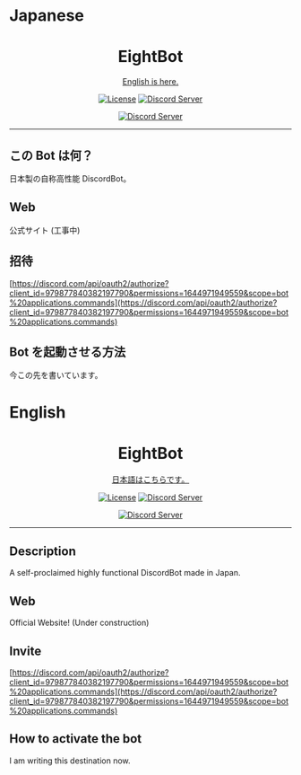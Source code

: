 # Japanese

<div align="center">
<h1>EightBot</h1>

[English is here.](#english)

[![License](https://img.shields.io/github/license/EightBot-Developer/EightBot)](https://github.com/EightBot-Developer/EightBot/blob/main/LICENSE.md)
[![Discord Server](https://discord.com/api/guilds/980051727820664832/embed.png)](https://discord.gg/rE75MJswYw)<br />

[![Discord Server](https://discord.com/api/guilds/980051727820664832/embed.png?style=banner2)](https://discord.gg/rE75MJswYw)

</div>

---

## この Bot は何？

日本製の自称高性能 DiscordBot。

## Web

公式サイト (工事中)

## 招待

[https://discord.com/api/oauth2/authorize?client_id=979877840382197790&permissions=1644971949559&scope=bot%20applications.commands](https://discord.com/api/oauth2/authorize?client_id=979877840382197790&permissions=1644971949559&scope=bot%20applications.commands)

## Bot を起動させる方法

今この先を書いています。

# English

<div align="center">
<h1>EightBot</h1>

[日本語はこちらです。](#japanese)

[![License](https://img.shields.io/github/license/EightBot-Developer/EightBot)](https://github.com/EightBot-Developer/EightBot/blob/main/LICENSE.md)
[![Discord Server](https://discord.com/api/guilds/980051727820664832/embed.png)](https://discord.gg/rE75MJswYw)<br />

[![Discord Server](https://discord.com/api/guilds/980051727820664832/embed.png?style=banner2)](https://discord.gg/rE75MJswYw)

</div>

---

## Description

A self-proclaimed highly functional DiscordBot made in Japan.

## Web

Official Website! (Under construction)

## Invite

[https://discord.com/api/oauth2/authorize?client_id=979877840382197790&permissions=1644971949559&scope=bot%20applications.commands](https://discord.com/api/oauth2/authorize?client_id=979877840382197790&permissions=1644971949559&scope=bot%20applications.commands)

## How to activate the bot

I am writing this destination now.
